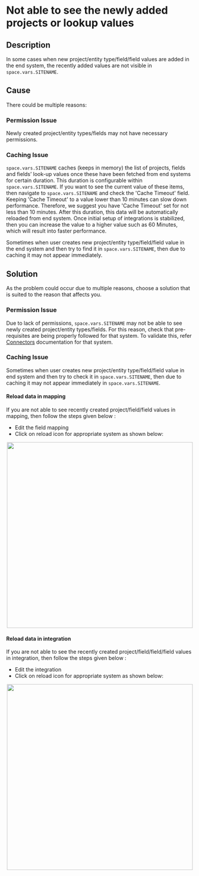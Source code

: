 # Not able to see the newly added projects or lookup values

## Description

In some cases when new project/entity type/field/field values are added in the end system, the recently added values are not visible in <code class="expression">space.vars.SITENAME</code>. 

## Cause

There could be multiple reasons:  

### Permission Issue
Newly created project/entity types/fields may not have necessary permissions.   

### Caching Issue
<code class="expression">space.vars.SITENAME</code> caches (keeps in memory) the list of projects, fields and fields’ look-up values once these have been fetched from end systems for certain duration. This duration is configurable within <code class="expression">space.vars.SITENAME</code>. If you want to see the current value of these items, then navigate to <code class="expression">space.vars.SITENAME</code> and check the 'Cache Timeout' field. Keeping 'Cache Timeout' to a value lower than 10 minutes can slow down performance. Therefore, we suggest you have 'Cache Timeout' set for not less than 10 minutes. After this duration, this data will be automatically reloaded from end system. Once initial setup of integrations is stabilized, then you can increase the value to a higher value such as 60 Minutes, which will result into faster performance. 

Sometimes when user creates new project/entity type/field/field value in the end system and then try to find it in <code class="expression">space.vars.SITENAME</code>, then due to caching it may not appear immediately. 

## Solution

As the problem could occur due to multiple reasons, choose a solution that is suited to the reason that affects you.

### Permission Issue
Due to lack of permissions, <code class="expression">space.vars.SITENAME</code> may not be able to see newly created project/entity types/fields. For this reason, check that pre-requisites are being properly followed for that system. To validate this, refer [Connectors](../../../connectors/connectors.md) documentation for that system.

### Caching Issue
Sometimes when user creates new project/entity type/field/field value in end system and then try to check it in <code class="expression">space.vars.SITENAME</code>, then due to caching it may not appear immediately in <code class="expression">space.vars.SITENAME</code>. 

#### Reload data in mapping
If you are not able to see recently created project/field/field values in mapping, then follow the steps given below : 

* Edit the field mapping
* Click on reload icon for appropriate system as shown below:
  
<p align="center">
  <img src="../../../assets/Reload_End_System_FieldMapping.png" width="500"/>
</p>

#### Reload data in integration
If you are not able to see the recently created project/field/field/field values in integration, then follow the steps given below : 

* Edit the integration
* Click on reload icon for appropriate system as shown below:
  
<p align="center">
  <img src="../assets/Reload_End_System_Integration.jpg" width="500" />
</p>

